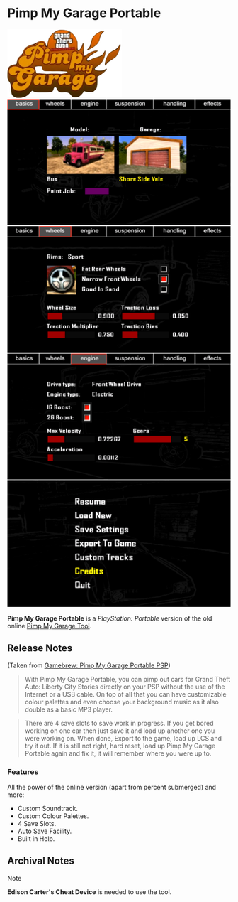 # Pimp My Garage Portable

![PMG - Logo](<../../../Pictures/Bonus/Pmglogo.webp>)
![PMG - Basics](<../../../Pictures/Bonus/Pimp My Garage Portable - Basics.png>)
![PMG - Wheels](<../../../Pictures/Bonus/Pimp My Garage Portable - Wheels.png>)
![PMG - Engine](<../../../Pictures/Bonus/Pimp My Garage Portable - Engine.png>)
![PMG - Menu](<../../../Pictures/Bonus/Pimp My Garage Portable - Menu.png>)

**Pimp My Garage Portable** is a _PlayStation: Portable_ version of the old online [Pimp My Garage Tool](https://web.archive.org/web/20071113232508/http://www.cheatsync.net/pmg/).

## Release Notes
(Taken from [Gamebrew: Pimp My Garage Portable PSP](https://www.gamebrew.org/wiki/Pimp_My_Garage_Portable_PSP))

> With Pimp My Garage Portable, you can pimp out cars for Grand Theft Auto: Liberty City Stories directly on your PSP without the use of the Internet or a USB cable. On top of all that you can have customizable colour palettes and even choose your background music as it also double as a basic MP3 player.

> There are 4 save slots to save work in progress. If you get bored working on one car then just save it and load up another one you were working on. When done, Export to the game, load up LCS and try it out. If it is still not right, hard reset, load up Pimp My Garage Portable again and fix it, it will remember where you were up to.

### Features
All the power of the online version (apart from percent submerged) and more:
 - Custom Soundtrack.
 - Custom Colour Palettes.
 - 4 Save Slots.
 - Auto Save Facility.
 - Built in Help.
 
## Archival Notes
> [!NOTE]
> **Edison Carter's Cheat Device** is needed to use the tool.